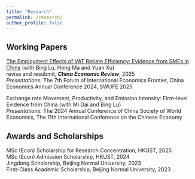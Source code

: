 ```yaml
---
title: "Research"
permalink: /research/
author_profile: false
---
```



## Working Papers
[The Employment Effects of VAT Rebate Efficiency: Evidence from SMEs in China]() (with Bing Lu, Hong Ma and Yuan Xu)<br/>
revise and resubmit, ***China Economic Review***, 2025<br/>
*Presentations:* The 7th Forum of International Economics Frontier, China Economics Annual Conference 2024, SWUFE 2025

Exchange rate Movement, Productivity, and Emission Intensity: Firm-level Evidence from China (with Mi Dai and Bing Lu)<br/>
*Presentations:* The 2024 Annual Conference of China Society of World Economics, The 11th International Conference on the Chinese Economy


## Awards and Scholarships
MSc (Econ) Scholarship for Research Concentration, HKUST, 2025<br/>
MSc (Econ) Admission Scholarship, HKUST, 2024<br/>
Jingdong Scholarship, Beijing Normal University, 2023<br/>
First-Class Academic Scholarship, Beijing Normal University, 2023<br/>








 
